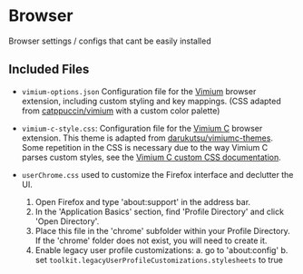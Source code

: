 # Browser
Browser settings / configs that cant be easily installed

## Included Files

- `vimium-options.json`
  Configuration file for the [Vimium](https://github.com/philc/vimium) browser extension, including custom styling and key mappings. (CSS adapted from [catppuccin/vimium](https://github.com/catppuccin/vimium) with a custom color palette)

- `vimium-c-style.css`: Configuration file for the [Vimium C](https://github.com/gdh1995/vimium-c) browser extension. This theme is adapted from [darukutsu/vimiumc-themes](https://github.com/darukutsu/vimiumc-themes). Some repetition in the CSS is necessary due to the way Vimium C parses custom styles, see the [Vimium C custom CSS documentation](https://github.com/gdh1995/vimium-c/wiki/Style-the-UI-of-Vimium-C-using-custom-CSS#basic-structure).

- `userChrome.css` used to customize the Firefox interface and declutter the UI.

  1. Open Firefox and type 'about:support' in the address bar.
  2. In the 'Application Basics' section, find 'Profile Directory' and click 'Open Directory'.
  3. Place this file in the 'chrome' subfolder within your Profile Directory.
     If the 'chrome' folder does not exist, you will need to create it.
  4. Enable legacy user profile customizations:
    a. go to 'about:config'
    b. set `toolkit.legacyUserProfileCustomizations.stylesheets` to true
